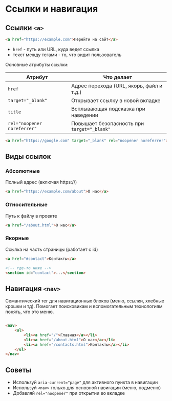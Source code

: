 # Ссылки и навигация #

## Ссылки `<a>` ##

````html
<a href="https://example.com">Перейти на сайт</a>
````

* `href` - путь или URL, куда ведет ссылка
* текст между тегами - то, что видит пользователь

Основные атрибуты ссылки:

| Атрибут                     | Что делает                                  |
|-----------------------------|---------------------------------------------|
| `href`                      | Адрес перехода (URL, якорь, файл и т.д.)    |
| `target="_blank"`           | Открывает ссылку в новой вкладке            |
| `title`                     | Всплывающая подсказка при наведении         |
| `rel="noopener noreferrer"` | Повышает безопасность при `target="_blank"` |

````html
<a href="https://google.com" target="_blank" rel="noopener noreferrer">Открыть Google в новой вкладке</a>
````

## Виды ссылок ##

### Абсолютные ###

Полный адрес (включая https://)

````html
<a href="https://example.com/about">О нас</a>
````

### Относительные ###

Путь к файлу в проекте

````html
<a href="/about.html">О нас</a>
````

### Якорные ###

Ссылка на часть страницы (работает с id)

````html
<a href="#contact">Контакты</a>

<!-- где-то ниже -->
<section id="contact">...</section>
````

## Навигация `<nav>` ##

Семантический тег для навигационных блоков (меню, ссылки, хлебные крошки и тд).
Помогает поисковикам и вспомогательным технологиям понять, что это меню.

````html

<nav>
    <ul>
        <li><a href="/">Главная</a></li>
        <li><a href="/about.html">О нас</a></li>
        <li><a href="/contacts.html">Контакты</a></li>
    </ul>
</nav>
````

## Советы ##

* Используй `aria-current="page"` для активного пункта в навигации
* Используй `<nav>` только для основной навигации (меню, подменю)
* Добавляй `rel="noopener"` при открытии во вкладке